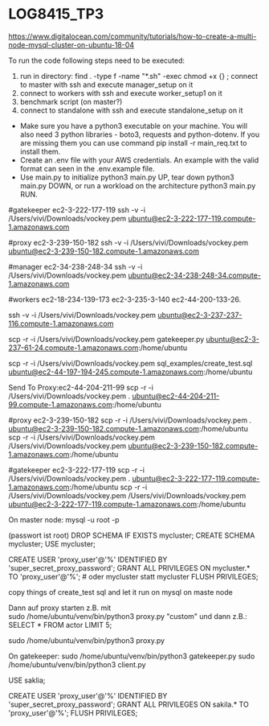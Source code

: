 # LOG8415_TP3

https://www.digitalocean.com/community/tutorials/how-to-create-a-multi-node-mysql-cluster-on-ubuntu-18-04

To run the code following steps need to be executed:

1. run in directory: find . -type f -name "*.sh" -exec chmod +x {} \;
connect to master with ssh and execute manager_setup on it 
2. connect to workers with ssh and execute worker_setup1 on it
3. benchmark script (on master?) 
3. connect to standalone with ssh and execute standalone_setup on it

- Make sure you have a python3 executable on your machine. You will also need 3 python libraries - boto3, requests and python-dotenv. If you are missing them you can use command pip install -r main_req.txt to install them.
- Create an .env file with your AWS credentials. An example with the valid format can seen in the .env.example file.
- Use main.py to initialize python3 main.py UP, tear down python3 main.py DOWN, or run a workload on the architecture python3 main.py RUN.

#gatekeeper
ec2-3-222-177-119
ssh -v -i /Users/vivi/Downloads/vockey.pem ubuntu@ec2-3-222-177-119.compute-1.amazonaws.com


#proxy
ec2-3-239-150-182
ssh -v -i /Users/vivi/Downloads/vockey.pem ubuntu@ec2-3-239-150-182.compute-1.amazonaws.com

#manager
ec2-34-238-248-34
ssh -v -i /Users/vivi/Downloads/vockey.pem ubuntu@ec2-34-238-248-34.compute-1.amazonaws.com

#workers
ec2-18-234-139-173
ec2-3-235-3-140
ec2-44-200-133-26.

ssh -v -i /Users/vivi/Downloads/vockey.pem ubuntu@ec2-3-237-237-116.compute-1.amazonaws.com

scp -r -i /Users/vivi/Downloads/vockey.pem gatekeeper.py ubuntu@ec2-3-237-61-24.compute-1.amazonaws.com:/home/ubuntu

scp -r -i /Users/vivi/Downloads/vockey.pem sql_examples/create_test.sql ubuntu@ec2-44-197-194-245.compute-1.amazonaws.com:/home/ubuntu

Send To Proxy:ec2-44-204-211-99
scp -r -i /Users/vivi/Downloads/vockey.pem . ubuntu@ec2-44-204-211-99.compute-1.amazonaws.com:/home/ubuntu

#proxy
ec2-3-239-150-182
scp -r -i /Users/vivi/Downloads/vockey.pem . ubuntu@ec2-3-239-150-182.compute-1.amazonaws.com:/home/ubuntu
scp -r -i /Users/vivi/Downloads/vockey.pem /Users/vivi/Downloads/vockey.pem ubuntu@ec2-3-239-150-182.compute-1.amazonaws.com:/home/ubuntu

#gatekeeper
ec2-3-222-177-119
scp -r -i /Users/vivi/Downloads/vockey.pem . ubuntu@ec2-3-222-177-119.compute-1.amazonaws.com:/home/ubuntu
scp -r -i /Users/vivi/Downloads/vockey.pem /Users/vivi/Downloads/vockey.pem ubuntu@ec2-3-222-177-119.compute-1.amazonaws.com:/home/ubuntu



On master node:
mysql -u root -p

(passwort ist root)
DROP SCHEMA IF EXISTS mycluster;
CREATE SCHEMA mycluster;
USE mycluster;

CREATE USER 'proxy_user'@'%' IDENTIFIED BY 'super_secret_proxy_password';
GRANT ALL PRIVILEGES ON mycluster.* TO 'proxy_user'@'%'; # oder mycluster statt mycluster
FLUSH PRIVILEGES;

copy things of create_test sql and let it run on mysql on maste node


Dann auf proxy starten z.B. mit  
sudo /home/ubuntu/venv/bin/python3 proxy.py "custom"
und dann z.B.:
SELECT * FROM actor LIMIT 5;



sudo /home/ubuntu/venv/bin/python3 proxy.py

On gatekeeper:
sudo /home/ubuntu/venv/bin/python3 gatekeeper.py
sudo /home/ubuntu/venv/bin/python3 client.py



USE saklia;

CREATE USER 'proxy_user'@'%' IDENTIFIED BY 'super_secret_proxy_password';
GRANT ALL PRIVILEGES ON sakila.* TO 'proxy_user'@'%'; 
FLUSH PRIVILEGES;
